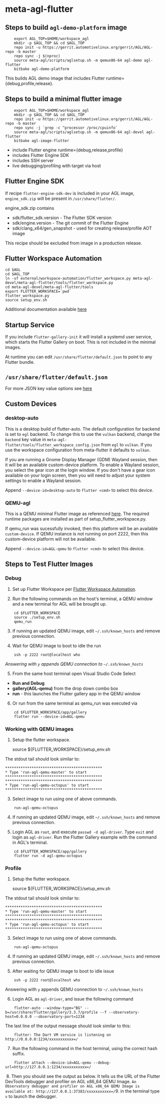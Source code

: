 # meta-agl-flutter

## Steps to build `agl-demo-platform` image

```
    export AGL_TOP=$HOME/workspace_agl
    mkdir -p $AGL_TOP && cd $AGL_TOP
    repo init -u https://gerrit.automotivelinux.org/gerrit/AGL/AGL-repo -b master
    repo sync -j $(nproc)
    source meta-agl/scripts/aglsetup.sh -m qemux86-64 agl-demo agl-flutter
    bitbake agl-demo-platform
```

This builds AGL demo image that includes Flutter runtime={debug,profile,release}.


## Steps to build a minimal flutter image

```
    export AGL_TOP=$HOME/workspace_agl
    mkdir -p $AGL_TOP && cd $AGL_TOP
    repo init -u https://gerrit.automotivelinux.org/gerrit/AGL/AGL-repo -b master
    repo sync -j `grep -c ^processor /proc/cpuinfo`
    source meta-agl/scripts/aglsetup.sh -m qemux86-64 agl-devel agl-flutter
    bitbake agl-image-flutter
```
  * include Flutter engine runtime={debug,release,profile}
  * includes Flutter Engine SDK
  * includes SSH server
  * live debugging/profiling with target via host


## Flutter Engine SDK

If recipe `flutter-engine-sdk-dev` is included in your AGL image, `engine_sdk.zip` will be present in `/usr/share/flutter/`.

engine_sdk.zip contains
* sdk/flutter_sdk.version - The Flutter SDK version
* sdk/engine.version - The git commit of the Flutter Engine
* sdk/clang_x64/gen_snapshot - used for creating release/profile AOT image

This recipe should be excluded from image in a production release.


## Flutter Workspace Automation

    cd $AGL
    cd $AGL_TOP
    ln -sf external/workspace-automation/flutter_workspace.py meta-agl-devel/meta-agl-flutter/tools/flutter_workspace.py
    cd meta-agl-devel/meta-agl-flutter/tools
    export FLUTTER_WORKSPACE=`pwd`
    flutter_workspace.py
    source setup_env.sh

Additional documentation available [here](https://github.com/meta-flutter/meta-flutter/tree/kirkstone/tools#flutter-workspace-automation)


## Startup Service

If you include `flutter-gallery-init` it will install a systemd user service, which starts the Flutter Gallery on boot.  This is not included in the minimal images.

At runtime you can edit `/usr/share/flutter/default.json` to point to any Flutter bundle.


## `/usr/share/flutter/default.json`

For more JSON key value options see [here](https://github.com/toyota-connected/ivi-homescreen/blob/agl/README.md#json-configuration-keys)


## Custom Devices

### desktop-auto

This is a desktop build of flutter-auto.  The default configuration for backend is set to `egl` backend.  To change this to use the `vulkan` backend, change the `backend` key value in `meta-agl-flutter/tools/flutter_workspace_config.json` from `egl` to `vulkan`.  If you use the workspace configuration from meta-flutter it defaults to `vulkan`.

If you are running a Gnome Display Manager (GDM) Wayland session, then it will be an available custom-device platform.  To enable a Wayland session, you select the gear icon at the login window.  If you don't have a gear icon available on your login screen, then you will need to adjust your system settings to enable a Wayland session.

Append `--device-id=desktop-auto` to `flutter <cmd>` to select this device.

### QEMU-agl

This is a QEMU minimal Flutter image as referenced [here](#steps-to-build-a-minimal-flutter-image).  The required runtime packages are installed as part of setup_flutter_workspace.py.

If qemu_run was sucessfully invoked, then this platform will be an available `custom-device`.  If QEMU instance is not running on port 2222, then this custom-device platform will not be available.

Append `--device-id=AGL-qemu` to `flutter <cmd>` to select this device.


## Steps to Test Flutter Images

### Debug

1. Set up Flutter Workspace per [Flutter Workspace Automation](#flutter-workspace-automation).

2. Run the following commands on the host's terminal, a QEMU window and a new terminal for AGL will be brought up.

```
    cd $FLUTTER_WORKSPACE
    source ./setup_env.sh
    qemu_run
```

3. If running an updated QEMU image, edit `~/.ssh/known_hosts` and remove previous connection.

4. Wait for QEMU image to boot to idle the run
```
    ssh -p 2222 root@localhost who
```
_Answering with `y` appends QEMU connection to `~/.ssh/known_hosts`_

5.  From the same host terminal open Visual Studio Code Select
   * **Run and Debug**
   * **gallery(AGL-qemu)** from the drop down combo box
   * **run** - this launches the Flutter gallery app in the QEMU window​

6.  Or run from the same terminal as qemu_run was executed via
```
    cd $FLUTTER_WORKSPACE/app/gallery
    flutter run --device-id=AGL-qemu
```


### Working with QEMU images

1.  Setup the flutter workspace.

    source ${FLUTTER_WORKSPACE}/setup_env.sh

The stdout tail should look similar to:

    ********************************************
    * Type 'run-agl-qemu-master' to start
    ********************************************
    ********************************************
    * Type 'run-agl-qemu-octopus' to start
    ********************************************

3. Select image to run using one of above commands.

```
    run-agl-qemu-octopus
```

4. If running an updated QEMU image, edit `~/.ssh/known_hosts` and remove previous connection.

5.  Login AGL as `root`, and execute `passwd -d agl-driver`.  Type `exit` and login as `agl-driver`.  Run the Flutter Gallery example with the command in AGL's terminal.

```
	cd $FLUTTER_WORKSPACE/app/gallery
    flutter run -d agl-qemu-octopus
```


### Profile

1.  Setup the flutter workspace.

    source ${FLUTTER_WORKSPACE}/setup_env.sh

The stdout tail should look similar to:

    ********************************************
    * Type 'run-agl-qemu-master' to start
    ********************************************
    ********************************************
    * Type 'run-agl-qemu-octopus' to start
    ********************************************

3. Select image to run using one of above commands.

```
    run-agl-qemu-octopus
```

4. If running an updated QEMU image, edit `~/.ssh/known_hosts` and remove previous connection.

5. After waiting for QEMU image to boot to idle issue
```
    ssh -p 2222 root@localhost who
```
Answering with `y` appends QEMU connection to `~/.ssh/known_hosts`

6.  Login AGL as `agl-driver`, and issue the following command
```
	flutter-auto --window-type="BG" --b=/usr/share/flutter/gallery/3.3.7/profile --f --observatory-host=0.0.0.0 --observatory-port=1234
```

The last line of the output message should look similar to this:
```
    flutter: The Dart VM service is listening on http://0.0.0.0:1234/xxxxxxxxxxx=/
```

7. Run the following command in the host terminal, using the correct hash suffix.
```
	flutter attach --device-id=AGL-qemu --debug-url=http://127.0.0.1:1234/xxxxxxxxxxx=/
```
​
8. Then you should see the output as below. It tells us the URL of the Flutter DevTools debugger and profiler on AGL x86_64 QEMU Image.
`An Observatory debugger and profiler on AGL x86_64 QEMU Image is available at: http://127.0.0.1:37383/xxxxxxxxxxx=/`
​
9. in the terminal type `v` to launch the debugger.
